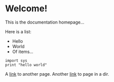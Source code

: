# Welcome!

This is the documentation homepage...

Here is a list:
- Hello
- World
- Of items...

```
import sys
print "hello world"
```

A [link](another-page.md) to another page.
Another [link](test-dir/page-in-dir.md) to page in a dir.

